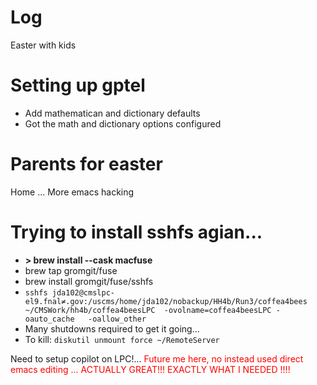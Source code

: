 
# Log

Easter with kids

# Setting up gptel
- Add mathematican and dictionary defaults
- Got the math and dictionary options configured

# Parents for easter


Home ... More emacs hacking

# Trying to install sshfs agian...
- **> brew install --cask macfuse**
- brew tap gromgit/fuse
- brew install gromgit/fuse/sshfs
- `sshfs jda102@cmslpc-el9.fnal≠.gov:/uscms/home/jda102/nobackup/HH4b/Run3/coffea4bees ~/CMSWork/hh4b/coffea4beesLPC  -ovolname=coffea4beesLPC -oauto_cache   -oallow_other`
- Many shutdowns required to get it going...
- To kill: `diskutil unmount force ~/RemoteServer`


Need to setup copilot on LPC!... <font color="red">Future me here, no instead used direct emacs editing ... ACTUALLY GREAT!!! EXACTLY WHAT I NEEDED !!!!</font>

